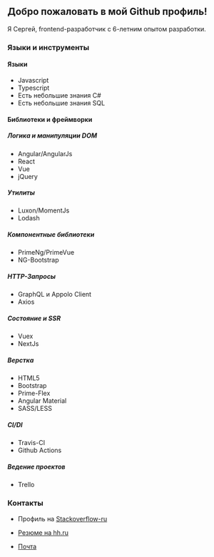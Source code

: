 ## Добро пожаловать в мой Github профиль!

Я Сергей, frontend-разработчик с 6-летним опытом разработки.

### Языки и инструменты

#### Языки

- Javascript
- Typescript
- Есть небольшие знания C#
- Есть небольшие знания SQL

#### Библиотеки и фреймворки

##### Логика и манипуляции DOM

- Angular/AngularJs
- React
- Vue
- jQuery

##### Утилиты

- Luxon/MomentJs
- Lodash

##### Компонентные библиотеки

- PrimeNg/PrimeVue
- NG-Bootstrap

##### HTTP-Запросы

- GraphQL и Appolo Client
- Axios

##### Состояние и SSR

- Vuex
- NextJs

##### Верстка

- HTML5
- Bootstrap
- Prime-Flex
- Angular Material
- SASS/LESS

##### CI/DI

- Travis-CI
- Github Actions

##### Ведение проектов

- Trello

### Контакты

- Профиль на [Stackoverflow-ru](https://ru.stackoverflow.com/users/203140/sergey-glazirin)

- [Резюме на hh.ru](https://ekaterinburg.hh.ru/applicant/resumes/view?resume=f4e218d4ff04058d390039ed1f6e4d386f4b53)

- [Почта](mailto:sergey-glazirin@mail.ru)
